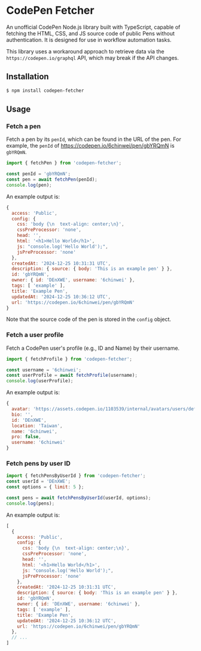 # CodePen Fetcher

An unofficial CodePen Node.js library built with TypeScript, capable of fetching the HTML, CSS, and JS source code of public Pens without authentication. It is designed for use in workflow automation tasks.

This library uses a workaround approach to retrieve data via the `https://codepen.io/graphql` API, which may break if the API changes.

## Installation
```bash
$ npm install codepen-fetcher
```

## Usage
### Fetch a pen
Fetch a pen by its `penId`, which can be found in the URL of the pen. For example, the `penId` of https://codepen.io/6chinwei/pen/gbYRQmN is `gbYRQmN`.

```javascript
import { fetchPen } from 'codepen-fetcher';

const penId = 'gbYRQmN';
const pen = await fetchPen(penId);
console.log(pen);
```
An example output is:
```javascript
{
  access: 'Public',
  config: {
    css: 'body {\n  text-align: center;\n}',
    cssPreProcessor: 'none',
    head: '',
    html: '<h1>Hello World</h1>',
    js: "console.log('Hello World');",
    jsPreProcessor: 'none'
  },
  createdAt: '2024-12-25 10:31:31 UTC',
  description: { source: { body: 'This is an example pen' } },
  id: 'gbYRQmN',
  owner: { id: 'DEnXWE', username: '6chinwei' },
  tags: [ 'example' ],
  title: 'Example Pen',
  updatedAt: '2024-12-25 10:36:12 UTC',
  url: 'https://codepen.io/6chinwei/pen/gbYRQmN'
}
```
Note that the source code of the pen is stored in the `config` object.

### Fetch a user profile
Fetch a CodePen user's profile (e.g., ID and Name) by their username.

```javascript
import { fetchProfile } from 'codepen-fetcher';

const username = '6chinwei';
const userProfile = await fetchProfile(username);
console.log(userProfile);
```
An example output is:
```javascript
{
  avatar: 'https://assets.codepen.io/1103539/internal/avatars/users/default.png?format=auto&version=1734538260',
  bio: '',
  id: 'DEnXWE',
  location: 'Taiwan',
  name: '6chinwei',
  pro: false,
  username: '6chinwei'
}
```

### Fetch pens by user ID
```javascript
import { fetchPensByUserId } from 'codepen-fetcher';
const userId = 'DEnXWE';
const options = { limit: 5 };

const pens = await fetchPensByUserId(userId, options);
console.log(pens);
```
An example output is:
```javascript
[
  {
    access: 'Public',
    config: {
      css: 'body {\n  text-align: center;\n}',
      cssPreProcessor: 'none',
      head: '',
      html: '<h1>Hello World</h1>',
      js: "console.log('Hello World');",
      jsPreProcessor: 'none'
    },
    createdAt: '2024-12-25 10:31:31 UTC',
    description: { source: { body: 'This is an example pen' } },
    id: 'gbYRQmN',
    owner: { id: 'DEnXWE', username: '6chinwei' },
    tags: [ 'example' ],
    title: 'Example Pen',
    updatedAt: '2024-12-25 10:36:12 UTC',
    url: 'https://codepen.io/6chinwei/pen/gbYRQmN'
  },
  // ...
]
```
